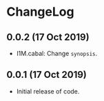 # ChangeLog

## 0.0.2 (17 Oct 2019)

+ I1M.cabal: Change `synopsis`.

## 0.0.1 (17 Oct 2019)

+ Initial release of code.
